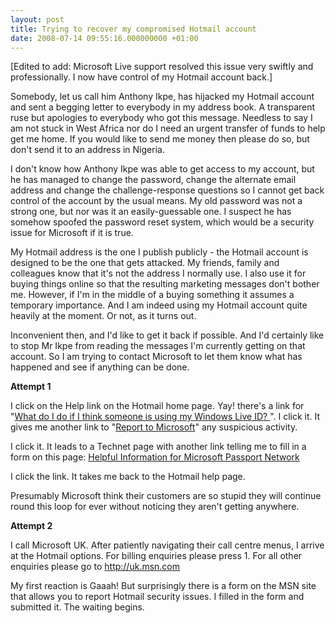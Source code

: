 ```yaml
---
layout: post
title: Trying to recover my compromised Hotmail account
date: 2008-07-14 09:55:16.000000000 +01:00
---
```

<script type="text/javascript">// < ![CDATA[
 google_ad_client = "ca-pub-2148551173170619"; /* Hotmail account compromised */ google_ad_slot = "7289443389"; google_ad_width = 468; google_ad_height = 60;
// ]]></script>
<script src="http://pagead2.googlesyndication.com/pagead/show_ads.js" type="text/javascript">
</script>

[Edited to add: Microsoft Live support resolved this issue very swiftly and professionally. I now have control of my Hotmail account back.]

Somebody, let us call him Anthony Ikpe, has hijacked my Hotmail account and sent a begging letter to everybody in my address book. A transparent ruse but apologies to everybody who got this message. Needless to say I am not stuck in West Africa nor do I need an urgent transfer of funds to help get me home. If you would like to send me money then please do so, but don't send it to an address in Nigeria.

I don't know how Anthony Ikpe was able to get access to my account, but he has managed to change the password, change the alternate email address and change the challenge-response questions so I cannot get back control of the account by the usual means. My old password was not a strong one, but nor was it an easily-guessable one. I suspect he has somehow spoofed the password reset system, which would be a security issue for Microsoft if it is true.

My Hotmail address is the one I publish publicly - the Hotmail account is designed to be the one that gets attacked. My friends, family and colleagues know that it's not the address I normally use. I also use it for buying things online so that the resulting marketing messages don't bother me. However, if I'm in the middle of a buying something it assumes a temporary importance. And I am indeed using my Hotmail account quite heavily at the moment. Or not, as it turns out.

Inconvenient then, and I'd like to get it back if possible. And I'd certainly like to stop Mr Ikpe from reading the messages I'm currently getting on that account. So I am trying to contact Microsoft to let them know what has happened and see if anything can be done.

<strong>Attempt 1</strong>

I click on the Help link on the Hotmail home page. Yay! there's a link for "<a class="tlhelplink" href="http://help.live.com/EN_US/frameset.asp?lc=2057&amp;vv=550&amp;format=b1&amp;SEARCHTERM=plehdievil&amp;v2=%3Fwa%3Dwsignin1.0%26rpsnv%3D10%26ct%3D1216019625%26rver%3D4.5.2130.0%26wp%3DMBI%26wreply%3Dhttp%3A%252F%252Fmail.live.com%252Fdefault.aspx%26id%3D64855&amp;tmt=&amp;v4=DH_PP%2C2057&amp;H_APP=Windows%20Live%20ID&amp;S_TEXT=Search%20Windows%20Live%20ID%20Help:&amp;H_VER=2.6&amp;v1=http%3A//login.live.com&amp;INI=LiveIDv1.ini#sr2">What do I do if I think someone is using my Windows Live ID? </a>". I click it. It gives me another link to "<a href="http://g.live.com/0HE_TRACKSTAR_ENUS9/25344" target="_blank">Report to Microsoft</a>" any suspicious activity.

I click it. It leads to a Technet page with another link telling me to fill in a form on this page: <a href="http://support.passport.net/eform.aspx?productKey=passporteasi&amp;page=support_home_options_form_byemail&amp;ct=eformts">Helpful Information for Microsoft Passport Network</a>

I click the link. It takes me back to the Hotmail help page.

Presumably Microsoft think their customers are so stupid they will continue round this loop for ever without noticing they aren't getting anywhere.

<strong>Attempt 2</strong>

I call Microsoft UK. After patiently navigating their call centre menus, I arrive at the Hotmail options. For billing enquiries please press 1. For all other enquiries please go to <a href="http://uk.msn.com">http://uk.msn.com</a>

My first reaction is Gaaah! But surprisingly there is a form on the MSN site that allows you to report Hotmail security issues. I filled in the form and submitted it. The waiting begins.

<script type="text/javascript"><!--
google_ad_client = "ca-pub-2148551173170619";
/* Hotmail account compromised */
google_ad_slot = "7289443389";
google_ad_width = 468;
google_ad_height = 60;
//-->
</script>
<script type="text/javascript"
src="http://pagead2.googlesyndication.com/pagead/show_ads.js">
</script>
